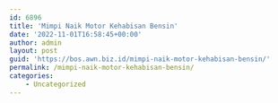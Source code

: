 ```yaml
---
id: 6896
title: 'Mimpi Naik Motor Kehabisan Bensin'
date: '2022-11-01T16:58:45+00:00'
author: admin
layout: post
guid: 'https://bos.awn.biz.id/mimpi-naik-motor-kehabisan-bensin/'
permalink: /mimpi-naik-motor-kehabisan-bensin/
categories:
    - Uncategorized
---
```


